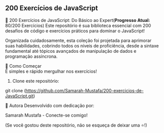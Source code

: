 ## 200 Exercícios de JavaScript

🌟 200 Exercícios de JavaScript: Do Básico ao Expert(**Progresso Atual:** 80/200 Exercícios)
Este repositório é sua biblioteca essencial com 200 desafios de código e exercícios práticos para dominar o JavaScript!

Organizada cuidadosamente, esta coleção foi projetada para aprimorar suas habilidades, cobrindo todos os níveis de proficiência, desde a sintaxe fundamental até tópicos avançados de manipulação de dados e programação assíncrona.

🚀 Como Começar\
É simples e rápido mergulhar nos exercícios!

1. Clone este repositório:

 git clone (https://github.com/Samarah-Mustafa/200-exercicios-de-JavaScript.git)


👤 Autora
Desenvolvido com dedicação por:

Samarah Mustafa - Conecte-se comigo!

(Se você gostou deste repositório, não se esqueça de deixar uma ⭐!)
